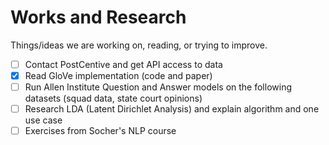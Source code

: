 # Works and Research
Things/ideas we are working on, reading, or trying to improve.

- [ ] Contact PostCentive and get API access to data
- [x] Read GloVe implementation (code and paper)
- [ ] Run Allen Institute Question and Answer models on the following datasets (squad data, state court opinions)
- [ ] Research LDA (Latent Dirichlet Analysis) and explain algorithm and one use case
- [ ] Exercises from Socher's NLP course
